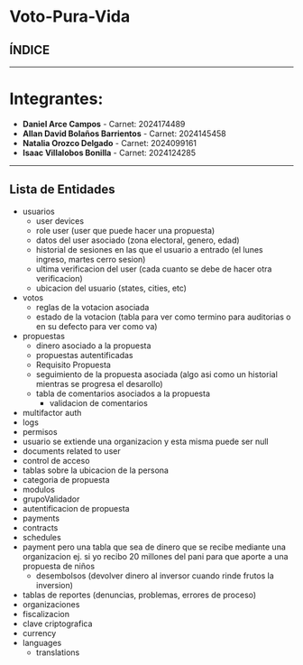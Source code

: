 # Voto-Pura-Vida
## ÍNDICE

---
# Integrantes:
- **Daniel Arce Campos** - Carnet: 2024174489
- **Allan David Bolaños Barrientos** - Carnet: 2024145458
- **Natalia Orozco Delgado** - Carnet: 2024099161
- **Isaac Villalobos Bonilla** - Carnet: 2024124285
---

## Lista de Entidades
- usuarios
  - user devices
  - role user (user que puede hacer una propuesta) 
  - datos del user asociado (zona electoral, genero, edad)
  - historial de sesiones en las que el usuario a entrado (el lunes ingreso, martes cerro sesion) 
  - ultima verificacion del user (cada cuanto se debe de hacer otra verificacion)
  - ubicacion del usuario (states, cities, etc)
- votos
  - reglas de la votacion asociada
  - estado de la votacion (tabla para ver como termino para auditorias o en su defecto para ver como va)
- propuestas
  - dinero asociado a la propuesta
  - propuestas autentificadas 
  - Requisito Propuesta
  - seguimiento de la propuesta asociada (algo asi como un historial mientras se progresa el desarollo)
  - tabla de comentarios asociados a la propuesta
    - validacion de comentarios
- multifactor auth
- logs
- permisos
- usuario se extiende una organizacion y esta misma puede ser null
- documents related to user
- control de acceso
- tablas sobre la ubicacion de la persona
- categoria de propuesta
- modulos
- grupoValidador
- autentificacion de propuesta
- payments
- contracts
- schedules
- payment pero una tabla que sea de dinero que se recibe mediante una organizacion ej. si yo recibo 20 millones del pani para que aporte a una propuesta de niños
  - desembolsos (devolver dinero al inversor cuando rinde frutos la inversion)
- tablas de reportes (denuncias, problemas, errores de proceso) 
- organizaciones
- fiscalizacion
- clave criptografica
- currency
- languages
  - translations
